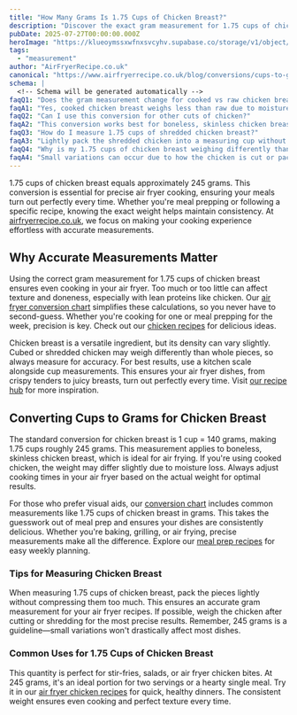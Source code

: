 ```yaml
---
title: "How Many Grams Is 1.75 Cups of Chicken Breast?"
description: "Discover the exact gram measurement for 1.75 cups of chicken breast and simplify your air fryer cooking with this easy conversion guide."
pubDate: 2025-07-27T00:00:00.000Z
heroImage: "https://klueoymssxwfnxsvcyhv.supabase.co/storage/v1/object/public/Shmucket/how-many-grams-is-1-75-cups-of-chicken-breast.webp"
tags:
  - "measurement"
author: "AirFryerRecipe.co.uk"
canonical: "https://www.airfryerrecipe.co.uk/blog/conversions/cups-to-grams/how-many-grams-is-1-75-cups-of-chicken-breast"
schema: |
  <!-- Schema will be generated automatically -->
faqQ1: "Does the gram measurement change for cooked vs raw chicken breast?"
faqA1: "Yes, cooked chicken breast weighs less than raw due to moisture loss during cooking. While 1.75 cups of raw chicken breast equals about 245 grams, the same volume of cooked chicken would be slightly lighter. Always adjust measurements based on whether you're starting with raw or cooked chicken."
faqQ2: "Can I use this conversion for other cuts of chicken?"
faqA2: "This conversion works best for boneless, skinless chicken breast. Dark meat like thighs may have a slightly different weight per cup due to higher fat content. For precise air fryer cooking, it's best to weigh each cut separately or check our conversion chart for specific types."
faqQ3: "How do I measure 1.75 cups of shredded chicken breast?"
faqA3: "Lightly pack the shredded chicken into a measuring cup without compressing it too much. The gram weight should still be approximately 245 grams for 1.75 cups. For most accurate results, especially in air fryer recipes, weighing the shredded chicken is recommended."
faqQ4: "Why is my 1.75 cups of chicken breast weighing differently than 245 grams?"
faqA4: "Small variations can occur due to how the chicken is cut or packed into the cup. Very dense pieces or tightly packed chicken might weigh slightly more. For air fryer recipes where precision matters, using a kitchen scale ensures the most accurate measurement every time."
---
```

<p>1.75 cups of chicken breast equals approximately 245 grams. This conversion is essential for precise air fryer cooking, ensuring your meals turn out perfectly every time. Whether you're meal prepping or following a specific recipe, knowing the exact weight helps maintain consistency. At <a href=https://www.airfryerrecipe.co.uk>airfryerrecipe.co.uk</a>, we focus on making your cooking experience effortless with accurate measurements.</p>

<h2>Why Accurate Measurements Matter</h2>
<p>Using the correct gram measurement for 1.75 cups of chicken breast ensures even cooking in your air fryer. Too much or too little can affect texture and doneness, especially with lean proteins like chicken. Our <a href=https://www.airfryerrecipe.co.uk/air-fryer-conversion-chart>air fryer conversion chart</a> simplifies these calculations, so you never have to second-guess. Whether you're cooking for one or meal prepping for the week, precision is key. Check out our <a href=https://www.airfryerrecipe.co.uk/recipe-category/chicken>chicken recipes</a> for delicious ideas.</p>

<p>Chicken breast is a versatile ingredient, but its density can vary slightly. Cubed or shredded chicken may weigh differently than whole pieces, so always measure for accuracy. For best results, use a kitchen scale alongside cup measurements. This ensures your air fryer dishes, from crispy tenders to juicy breasts, turn out perfectly every time. Visit <a href=https://www.airfryerrecipe.co.uk/recipes>our recipe hub</a> for more inspiration.</p>

<h2>Converting Cups to Grams for Chicken Breast</h2>
<p>The standard conversion for chicken breast is 1 cup = 140 grams, making 1.75 cups roughly 245 grams. This measurement applies to boneless, skinless chicken breast, which is ideal for air frying. If you're using cooked chicken, the weight may differ slightly due to moisture loss. Always adjust cooking times in your air fryer based on the actual weight for optimal results.</p>

<p>For those who prefer visual aids, our <a href=https://www.airfryerrecipe.co.uk/air-fryer-conversion-chart>conversion chart</a> includes common measurements like 1.75 cups of chicken breast in grams. This takes the guesswork out of meal prep and ensures your dishes are consistently delicious. Whether you're baking, grilling, or air frying, precise measurements make all the difference. Explore our <a href=https://www.airfryerrecipe.co.uk/recipe-category/meal-prep>meal prep recipes</a> for easy weekly planning.</p>

<h3>Tips for Measuring Chicken Breast</h3>
<p>When measuring 1.75 cups of chicken breast, pack the pieces lightly without compressing them too much. This ensures an accurate gram measurement for your air fryer recipes. If possible, weigh the chicken after cutting or shredding for the most precise results. Remember, 245 grams is a guideline—small variations won't drastically affect most dishes.</p>

<h3>Common Uses for 1.75 Cups of Chicken Breast</h3>
<p>This quantity is perfect for stir-fries, salads, or air fryer chicken bites. At 245 grams, it's an ideal portion for two servings or a hearty single meal. Try it in our <a href=https://www.airfryerrecipe.co.uk/recipes>air fryer chicken recipes</a> for quick, healthy dinners. The consistent weight ensures even cooking and perfect texture every time.</p>
